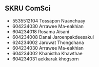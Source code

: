 ## SKRU ComSci


- 5535512104 Tossapon Nuanchuay
- 604234030 Arrawee Ma-eakhian
- 604234018 Rosama Aisani
- 604234008  Danai Jaroenpakdeesakul
- 624234002 Jaruwat Thongchana
- 604234030 Arrawee Ma-eakhian
- 604234002 Khanistha Khawthae
- 604234031 aekkarak khogsorn

